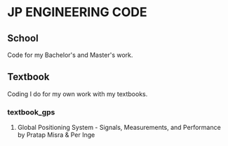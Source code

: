 # JP ENGINEERING CODE

## School
Code for my Bachelor's and Master's work.

## Textbook
Coding I do for my own work with my textbooks.

### textbook_gps
1. Global Positioning System - Signals, Measurements, and Performance by Pratap Misra &amp; Per Inge
